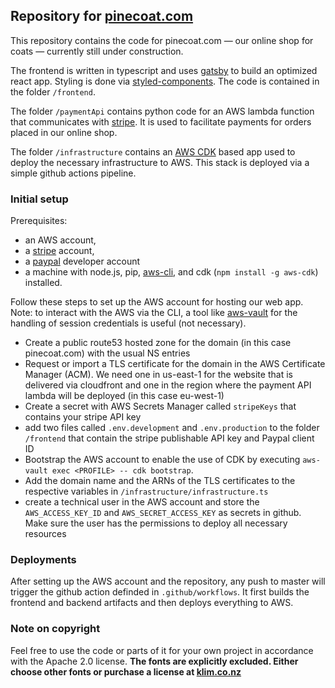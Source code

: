 ## Repository for [pinecoat.com](https://pinecoat.com)

This repository contains the code for pinecoat.com — our online shop for coats — currently still under construction.

The frontend is written in typescript and uses [gatsby](https://www.gatsbyjs.com/) to build an optimized react app. Styling is done via [styled-components](https://styled-components.com/). The code is contained in the folder `/frontend`.

The folder `/paymentApi` contains python code for an AWS lambda function that communicates with [stripe](https://stripe.com). It is used to facilitate payments for orders placed in our online shop.

The folder `/infrastructure` contains an [AWS CDK](https://aws.amazon.com/cdk/) based app used to deploy the necessary infrastructure to AWS. This stack is deployed via a simple github actions pipeline.

### Initial setup

Prerequisites:

- an AWS account,
- a [stripe](https://stripe.com) account,
- a [paypal](https://developer.paypal.com/home/) developer account
- a machine with node.js, pip, [aws-cli](https://docs.aws.amazon.com/cli/latest/userguide/cli-chap-install.html), and cdk (`npm install -g aws-cdk`) installed.

Follow these steps to set up the AWS account for hosting our web app. Note: to interact with the AWS via the CLI, a tool like [aws-vault](https://github.com/99designs/aws-vault) for the handling of session credentials is useful (not necessary).

- Create a public route53 hosted zone for the domain (in this case pinecoat.com) with the usual NS entries
- Request or import a TLS certificate for the domain in the AWS Certificate Manager (ACM). We need one in us-east-1 for the website that is delivered via cloudfront and one in the region where the payment API lambda will be deployed (in this case eu-west-1)
- Create a secret with AWS Secrets Manager called `stripeKeys` that contains your stripe API key
- add two files called `.env.development` and `.env.production` to the folder `/frontend` that contain the stripe publishable API key and Paypal client ID
- Bootstrap the AWS account to enable the use of CDK by executing `aws-vault exec <PROFILE> -- cdk bootstrap`.
- Add the domain name and the ARNs of the TLS certificates to the respective variables in `/infrastructure/infrastructure.ts`
- create a technical user in the AWS account and store the `AWS_ACCESS_KEY_ID` and `AWS_SECRET_ACCESS_KEY` as secrets in github. Make sure the user has the permissions to deploy all necessary resources

### Deployments

After setting up the AWS account and the repository, any push to master will trigger the github action definded in `.github/workflows`. It first builds the frontend and backend artifacts and then deploys everything to AWS.

### Note on copyright

Feel free to use the code or parts of it for your own project in accordance with the Apache 2.0 license. **The fonts are explicitly excluded. Either choose other fonts or purchase a license at [klim.co.nz](https://klim.co.nz)**
